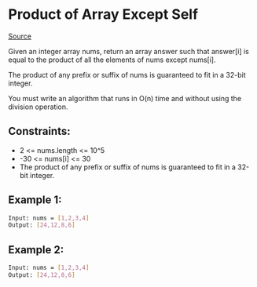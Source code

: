 # Product of Array Except Self
[Source](https://leetcode.com/problems/product-of-array-except-self)

Given an integer array nums, return an array answer such that answer[i] is equal to the product of all the elements of nums except nums[i].

The product of any prefix or suffix of nums is guaranteed to fit in a 32-bit integer.

You must write an algorithm that runs in O(n) time and without using the division operation.

## Constraints:

 - 2 <= nums.length <= 10^5
 - -30 <= nums[i] <= 30
 - The product of any prefix or suffix of nums is guaranteed to fit in a 32-bit integer.

## Example 1:
```sh
Input: nums = [1,2,3,4]
Output: [24,12,8,6]
```

## Example 2:
```sh
Input: nums = [1,2,3,4]
Output: [24,12,8,6]
```
